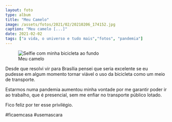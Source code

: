 ```yaml
---
layout: foto
type: album
title: "Meu Camelo"
image: /assets/fotos/2021/02/20210206_174152.jpg
caption: "Meu camelo [...]"
date: 2021-02-02
tags: ["a vida, o universo e tudo mais","fotos", "pandemia"]
---
```

<figure class="foto-post">
            <img src="{{ site.baseurl }}/assets/fotos/2021/02/20210206_174152.jpg" alt="Selfie com minha bicicleta ao fundo" title="Eu e minha bicicleta">
            <figcaption>Meu camelo</figcaption>
</figure>
Desde que resolvi vir para Brasília pensei que seria excelente se eu pudesse em algum momento tornar viável o uso da bicicleta como um meio de transporte.  

Estarmos numa pandemia aumentou minha vontade por me garantir poder ir ao trabalho, que é presencial, sem me enfiar no transporte público lotado.  

Fico feliz por ter esse privilégio.  

#ficaemcasa #usemascara